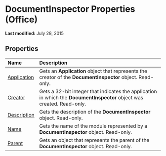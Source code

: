 
# DocumentInspector Properties (Office)

 **Last modified:** July 28, 2015


## Properties



|**Name**|**Description**|
|:-----|:-----|
| [Application](7ad91b98-c139-6700-d8cb-d52581266296.md)|Gets an  **Application** object that represents the creator of the **DocumentInspector** object. Read-only.|
| [Creator](cf0888d5-5688-912f-97ee-65a0c85d4624.md)|Gets a 32-bit integer that indicates the application in which the  **DocumentInspector** object was created. Read-only.|
| [Description](15216b40-4451-5abf-9f81-02ae8b7258ff.md)|Gets the description of the  **DocumentInspector** object. Read-only.|
| [Name](7d475d21-435a-a322-e8f4-0694828bba43.md)|Gets the name of the module represented by a  **DocumentInspector** object. Read-only.|
| [Parent](a8c17893-5bbf-c1fd-709b-144f0cc00560.md)|Gets an object that represents the parent of the  **DocumentInspector** object. Read-only.|
